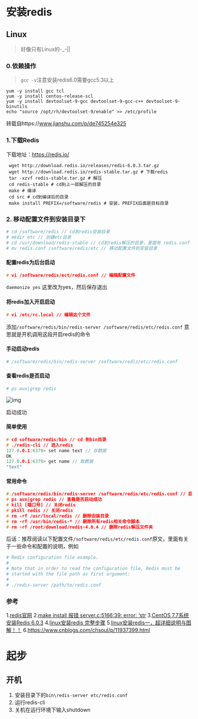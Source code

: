 # 安装redis

## Linux

> 好像只有Linux的-_-||

### 0.依赖操作

> `gcc -v`注意安装redis6.0需要gcc5.3以上

```shell
yum -y install gcc tcl
yum -y install centos-release-scl
yum -y install devtoolset-9-gcc devtoolset-9-gcc-c++ devtoolset-9-binutils
echo "source /opt/rh/devtoolset-9/enable" >> /etc/profile
```

转载自https://www.jianshu.com/p/de745254e325

### 1.下载Redis

下载地址：https://redis.io/

```shell
 wget http://download.redis.io/releases/redis-6.0.3.tar.gz
 wget http://download.redis.io/redis-stable.tar.gz # 下载redis
 tar -xzvf redis-stable.tar.gz # 解压
 cd redis-stable # cd到上一部解压的目录
 make # 编译
 cd src # cd到编译后的目录
 make install PREFIX=/software/redis # 安装，PREFIX后面是目标目录
```

### 2. 移动配置文件到安装目录下

```powershell
# cd /software/redis // cd到redis安装目录
# mkdir etc // 创建etc目录
# cd /usr/download/redis-stable // cd到redis解压的目录，里面有 redis.conf
# mv redis.conf /software/redis/etc // 移动配置文件到安装目录
```

#### 配置redis为后台启动



```cpp
# vi /software/redis/ect/redis.conf // 编辑配置文件
```

`daemonize yes` 这里改为yes，然后保存退出

#### 将redis加入开启启动



```cpp
# vi /etc/rc.local // 编辑这个文件
```

添加`/software/redis/bin/redis-server /software/redis/etc/redis.conf` 意思就是开机调用这段开启redis的命令

#### 手动启动redis



```bash
# /software/redis/bin/redis-server /software/redis/etc/redis.conf
```

#### 查看redis是否启动



```bash
# ps aux|grep redis
```

![img](https:////upload-images.jianshu.io/upload_images/8701093-40670739e638cfa3.png?imageMogr2/auto-orient/strip|imageView2/2/w/1200/format/webp)

启动成功

#### 简单使用



```cpp
# cd software/redis/bin // cd 到bin目录
# ./redis-cli // 进入redis
127.0.0.1:6379> set name text // 存数据
OK
127.0.0.1:6379> get name // 取数据
"text"
```

#### 常用命令



```cpp
# /software/redis/bin/redis-server /software/redis/etc/redis.conf // 启动redis
# ps aux|grep redis // 查看是否启动成功
# kill [端口号] // 关闭redis
# pkill redis // 关闭redis
# rm -rf /usr/local/redis // 删除安装目录
# rm -rf /usr/bin/redis-* // 删除所有redis相关命令脚本
# rm -rf /root/download/redis-4.0.4 // 删除redis解压文件夹
```

后话：推荐阅读以下配置文件`/software/redis/etc/redis.conf`原文，里面有关于一些命令和配置的说明，例如



```bash
# Redis configuration file example.
#
# Note that in order to read the configuration file, Redis must be
# started with the file path as first argument:
#
# ./redis-server /path/to/redis.conf
```



### 参考

1.[redis官网](https://links.jianshu.com/go?to=https%3A%2F%2Fredis.io%2Fdownload)
 2.[make install 报错 server.c:5166:39: error: ‘str](https://links.jianshu.com/go?to=https%3A%2F%2Fblog.csdn.net%2Fxixiyuguang%2Farticle%2Fdetails%2F106612841)
 3.[CentOS 7.7系统安装Redis 6.0.3](https://links.jianshu.com/go?to=https%3A%2F%2Fwww.cnblogs.com%2Fsanduzxcvbnm%2Fp%2F12955145.html)
 4.[linux安装redis 完整步骤](https://links.jianshu.com/go?to=https%3A%2F%2Fwww.cnblogs.com%2Fjohn-xiong%2Fp%2F12098827.html)
 5.[linux安装redis一，超详细说明与图解！！](https://links.jianshu.com/go?to=https%3A%2F%2Fblog.csdn.net%2Fqq_30764991%2Farticle%2Fdetails%2F81564652)
 6.https://www.cnblogs.com/chsoul/p/11937399.html

# 起步

## 开机

1. 安装目录下的`bin\redis-server etc/redis.conf`
2. 运行redis-cli
3. 关机在运行环境下输入shutdown